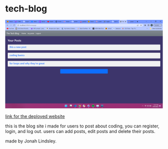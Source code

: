# tech-blog

  ![deployed application](./assets/deployed-blog.jpeg)

  [link for the deployed website](https://jonahs-hw-tech-blog.herokuapp.com/)

this is the blog site i made for users to post about coding, you can register, login, and log out. users can add posts, edit posts and delete their posts. 


made by Jonah Lindsley.
